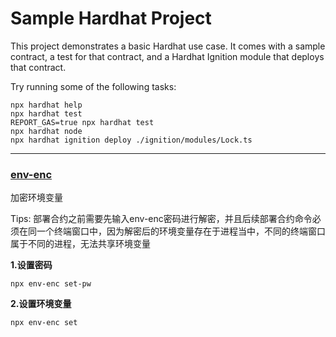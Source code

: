# Sample Hardhat Project

This project demonstrates a basic Hardhat use case. It comes with a sample contract, a test for that contract, and a Hardhat Ignition module that deploys that contract.

Try running some of the following tasks:

```shell
npx hardhat help
npx hardhat test
REPORT_GAS=true npx hardhat test
npx hardhat node
npx hardhat ignition deploy ./ignition/modules/Lock.ts
```
---

### [env-enc](https://www.npmjs.com/package/@chainlink/env-enc)
加密环境变量

Tips: 部署合约之前需要先输入env-enc密码进行解密，并且后续部署合约命令必须在同一个终端窗口中，因为解密后的环境变量存在于进程当中，不同的终端窗口属于不同的进程，无法共享环境变量

**1.设置密码**
```shell
npx env-enc set-pw
```
**2.设置环境变量**
```shell
npx env-enc set
```